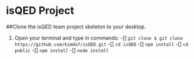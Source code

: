 # isQED Project

##Clone the isQED team project skeleton to your desktop.

1. Open your terminal and type in commands:
-[] `git clone $ git clone https://github.com/kimdo7/isQED.git`
-[] `cd isQED`
-[] `npm install`
-[] `cd public`
-[] `npm install`
-[] `node install`